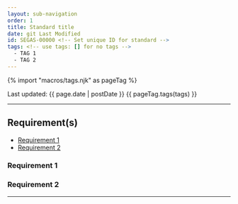 ```yaml
---
layout: sub-navigation
order: 1
title: Standard title
date: git Last Modified
id: SEGAS-00000 <!-- Set unique ID for standard -->
tags: <!-- use tags: [] for no tags -->
  - TAG 1
  - TAG 2
---
```


{% import "macros/tags.njk" as pageTag %}

Last updated: {{ page.date | postDate }}
{{ pageTag.tags(tags)  }}

<!-- Standard description -->

---

## Requirement(s)

<!-- Populate list for each requirement -->

- [Requirement 1](#requirement-1)
- [Requirement 2](#requirement-2)

### Requirement 1

<!-- Requirement description text -->

### Requirement 2

<!-- Requirement description text -->

---
